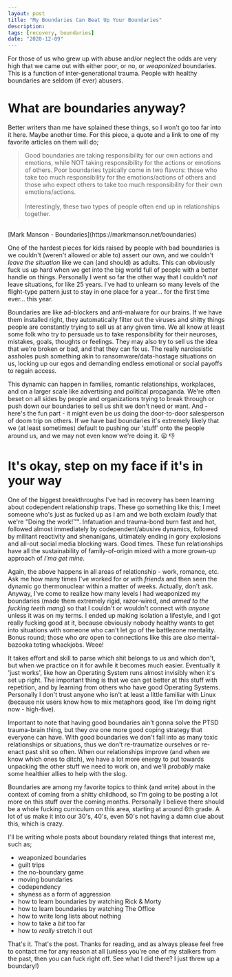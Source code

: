 ```yaml
---
layout: post
title: "My Boundaries Can Beat Up Your Boundaries"
description: 
tags: [recovery, boundaries]
date: "2020-12-09"
---
```


For those of us who grew up with abuse and/or neglect the odds are very high that we came out with either poor, or no, or *weaponized* boundaries. This is a function of inter-generational trauma. People with healthy boundaries are seldom (if ever) abusers. 

# What are boundaries anyway?

Better writers than me have splained these things, so I won't go too far into it here. Maybe another time. For this piece, a quote and a link to one of my favorite articles on them will do;


>Good boundaries are taking responsibility for our own actions and emotions, while NOT taking responsibility for the actions or emotions of others. Poor boundaries typically come in two flavors: those who take too much responsibility for the emotions/actions of others and those who expect others to take too much responsibility for their own emotions/actions.<br>
><br>
>Interestingly, these two types of people often end up in relationships together.<br>
<br>
[Mark Manson - Boundaries](https://markmanson.net/boundaries)



One of the hardest pieces for kids raised by people with bad boundaries is we couldn't (weren't allowed or able to) assert our own, and we couldn't *leave the situation* like we can (and should) as adults. This can obviously fuck us up hard when we get into the big world full of people with a better handle on things. Personally I went so far the other way that I couldn't *not* leave situations, for like 25 years. I've had to unlearn so many levels of the flight-type pattern just to stay in one place for a year... for the first time ever... this year.

Boundaries are like ad-blockers and anti-malware for our brains. If we have them installed right, they automatically filter out the viruses and shitty things people are constantly trying to sell us at any given time. We all know at least some folk who try to persuade us to take responsibility for their neuroses, mistakes, goals, thoughts or feelings. They may also try to sell us the idea that we're broken or bad, and that they can fix us. The really narcissistic assholes push something akin to ransomware/data-hostage situations on us, locking up our egos and demanding endless emotional or social payoffs to regain access.

This dynamic can happen in families, romantic relationships, workplaces, and on a larger scale like advertising and political propaganda. We're often beset on all sides by people and organizations trying to break through or push down our boundaries to sell us shit we don't need or want. And - here's the fun part - it might even be *us* doing the door-to-door salesperson of doom trip on others. If we have bad boundaries it's extremely likely that we (at least sometimes) default to pushing our 'stuff' onto the people around us, and we may not even know we're doing it. :frowning: :thumbsdown:


# It's okay, step on my face if it's in your way

One of the biggest breakthroughs I've had in recovery has been learning about codependent relationship traps. These go something like this; I meet someone who's just as fucked up as I am and we both exclaim *loudly* that we're "Doing the work!™". Infatuation and trauma-bond burn fast and hot, followed almost immediately by codependent/abusive dynamics, followed by militant reactivity and shenanigans, ultimately ending in gory explosions and all-out social media blocking wars. Good times. These fun relationships have all the sustainability of family-of-origin mixed with a more grown-up approach of *I'ma get mine*. 

Again, the above happens in all areas of relationship - work, romance, etc. Ask me how many times I've worked for or with *friends* and then seen the dynamic go thermonuclear within a matter of weeks. Actually, don't ask. Anyway, I've come to realize how many levels I had weaponized my boundaries (made them extremely rigid, razor-wired, and *armed to the fucking teeth mang*) so that I couldn't or wouldn't connect with *anyone* unless it was on my terms. I ended up making isolation a lifestyle, and I got really fucking good at it, because obviously nobody healthy wants to get into situations with someone who can't let go of the battlezone mentality. Bonus round; those who *are* open to connections like this are *also* mental-bazooka toting whackjobs. Weee!

It takes effort and skill to parse which shit belongs to us and which don't, but when we practice on it for awhile it becomes much easier. Eventually it 'just works', like how an Operating System runs almost invisibly when it's set up right. The important thing is that we can get better at this stuff with repetition, and by learning from others who have good Operating Systems. Personally I don't trust anyone who isn't at least a little familiar with Linux (because nix users know how to mix metaphors good, like I'm doing right now - high-five).

Important to note that having good boundaries ain't gonna solve the PTSD trauma-brain thing, but they *are* one more good coping strategy that everyone can have. With good boundaries we don't fall into as many toxic relationships or situations, thus we don't re-traumatize ourselves or re-enact past shit so often. When our relationships improve (and when we know which ones to ditch), we have a lot more energy to put towards unpacking the other stuff we need to work on, and we'll *probably* make some healthier allies to help with the slog.

Boundaries are among my favorite topics to think (and write) about in the context of coming from a shitty childhood, so I'm going to be posting a lot more on this stuff over the coming months. Personally I believe there should be a whole fucking curriculum on this area, starting at around 6th grade. A lot of us make it into our 30's, 40's, even 50's not having a damn clue about this, which is crazy.

I'll be writing whole posts about boundary related things that interest me, such as;

* weaponized boundaries
* guilt trips
* the no-boundary game
* moving boundaries
* codependency
* shyness as a form of aggression
* how to learn boundaries by watching Rick & Morty
* how to learn boundaries by watching The Office
* how to write long lists about nothing
* how to take a *bit* too far
* how to *really* stretch it out

That's it. That's the post. Thanks for reading, and as always please feel free to contact me for any reason at all (unless you're one of my stalkers from the past, then you can fuck right off. See what I did there? I just threw up a boundary!)
